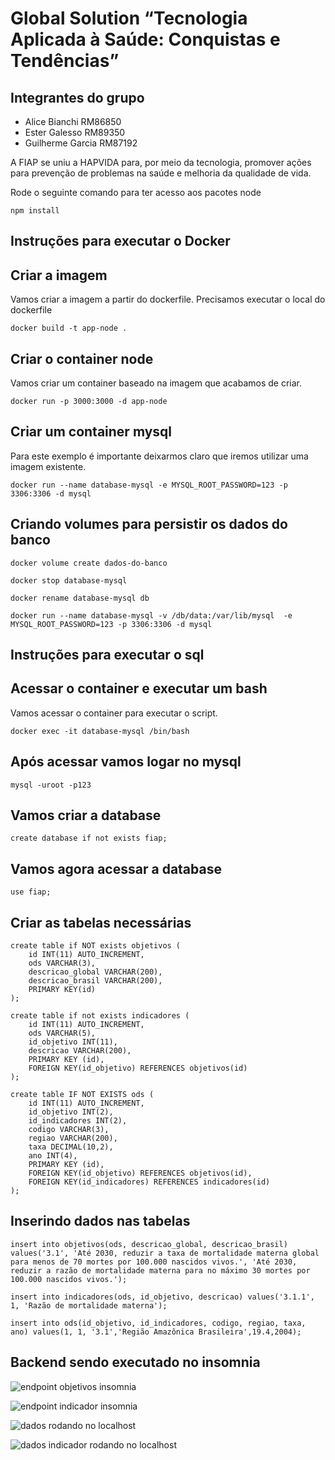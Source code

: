 # Global Solution “Tecnologia Aplicada à Saúde: Conquistas e Tendências”

## Integrantes do grupo

- Alice Bianchi RM86850
- Ester Galesso RM89350
- Guilherme Garcia RM87192

A FIAP se uniu a HAPVIDA para, por meio da tecnologia, promover ações para prevenção de problemas na saúde e melhoria da qualidade de vida.

Rode o seguinte comando para ter acesso aos pacotes node

```
npm install
```

## Instruções para executar o Docker

## Criar a imagem

Vamos criar a imagem a partir do dockerfile. Precisamos executar o local do dockerfile

```
docker build -t app-node .
```

## Criar o container node

Vamos criar um container baseado na imagem que acabamos de criar.

```
docker run -p 3000:3000 -d app-node
```

## Criar um container mysql

Para este exemplo é importante deixarmos claro que iremos utilizar uma imagem existente.

```
docker run --name database-mysql -e MYSQL_ROOT_PASSWORD=123 -p 3306:3306 -d mysql
```

## Criando volumes para persistir os dados do banco

```
docker volume create dados-do-banco
```

```
docker stop database-mysql
```

```
docker rename database-mysql db
```

```
docker run --name database-mysql -v /db/data:/var/lib/mysql  -e MYSQL_ROOT_PASSWORD=123 -p 3306:3306 -d mysql
```

## Instruções para executar o sql

## Acessar o container e executar um bash

Vamos acessar o container para executar o script.

```
docker exec -it database-mysql /bin/bash
```

## Após acessar vamos logar no mysql

```
mysql -uroot -p123
```

## Vamos criar a database

```
create database if not exists fiap;
```

## Vamos agora acessar a database

```
use fiap;
```

## Criar as tabelas necessárias

```
create table if NOT exists objetivos (
    id INT(11) AUTO_INCREMENT,
    ods VARCHAR(3),
    descricao_global VARCHAR(200),
    descricao_brasil VARCHAR(200),
    PRIMARY KEY(id)
);

create table if not exists indicadores (
    id INT(11) AUTO_INCREMENT,
    ods VARCHAR(5),
    id_objetivo INT(11),
    descricao VARCHAR(200),
    PRIMARY KEY (id),
    FOREIGN KEY(id_objetivo) REFERENCES objetivos(id)
);

create table IF NOT EXISTS ods (
    id INT(11) AUTO_INCREMENT,
    id_objetivo INT(2),
    id_indicadores INT(2),
    codigo VARCHAR(3),
    regiao VARCHAR(200),
    taxa DECIMAL(10,2),
    ano INT(4),
    PRIMARY KEY (id),
    FOREIGN KEY(id_objetivo) REFERENCES objetivos(id),
    FOREIGN KEY(id_indicadores) REFERENCES indicadores(id)
);

```

## Inserindo dados nas tabelas

```
insert into objetivos(ods, descricao_global, descricao_brasil) values('3.1', 'Até 2030, reduzir a taxa de mortalidade materna global para menos de 70 mortes por 100.000 nascidos vivos.', 'Até 2030, reduzir a razão de mortalidade materna para no máximo 30 mortes por 100.000 nascidos vivos.');

insert into indicadores(ods, id_objetivo, descricao) values('3.1.1', 1, 'Razão de mortalidade materna');

insert into ods(id_objetivo, id_indicadores, codigo, regiao, taxa, ano) values(1, 1, '3.1','Região Amazônica Brasileira',19.4,2004);
```

## Backend sendo executado no insomnia
![endpoint objetivos insomnia](https://github.com/LiceB/GS_Microservice/assets/63216833/61956354-2844-40a4-805b-4b69cda9f6d1)

![endpoint indicador insomnia](https://github.com/LiceB/GS_Microservice/assets/63216833/81fc6b81-a637-4af0-bcd0-406d0d0cc091)

![dados rodando no localhost](https://github.com/LiceB/GS_Microservice/assets/63216833/11030202-01d3-4958-b20d-5d9900a0000f)

![dados indicador rodando no localhost](https://github.com/LiceB/GS_Microservice/assets/63216833/1f480ed6-e098-438f-83a5-13b83d057a57)
